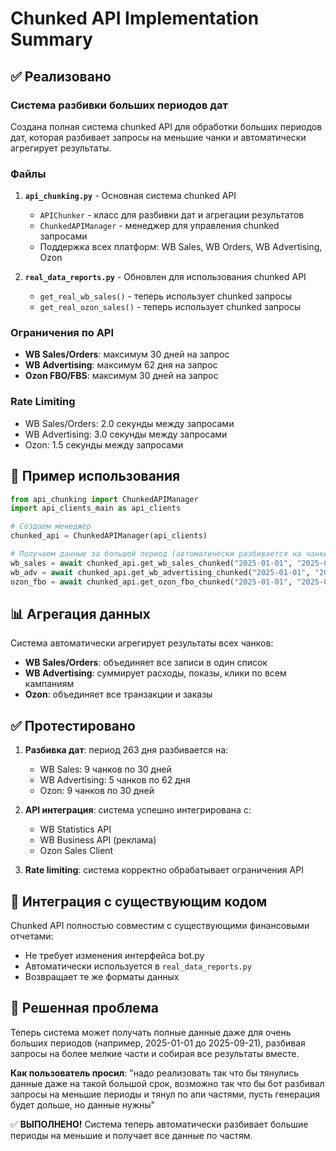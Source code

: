 # Chunked API Implementation Summary

## ✅ Реализовано

### Система разбивки больших периодов дат

Создана полная система chunked API для обработки больших периодов дат, которая разбивает запросы на меньшие чанки и автоматически агрегирует результаты.

### Файлы

1. **`api_chunking.py`** - Основная система chunked API
   - `APIChunker` - класс для разбивки дат и агрегации результатов
   - `ChunkedAPIManager` - менеджер для управления chunked запросами
   - Поддержка всех платформ: WB Sales, WB Orders, WB Advertising, Ozon

2. **`real_data_reports.py`** - Обновлен для использования chunked API
   - `get_real_wb_sales()` - теперь использует chunked запросы
   - `get_real_ozon_sales()` - теперь использует chunked запросы

### Ограничения по API

- **WB Sales/Orders**: максимум 30 дней на запрос
- **WB Advertising**: максимум 62 дня на запрос
- **Ozon FBO/FBS**: максимум 30 дней на запрос

### Rate Limiting

- WB Sales/Orders: 2.0 секунды между запросами
- WB Advertising: 3.0 секунды между запросами
- Ozon: 1.5 секунды между запросами

## 🔄 Пример использования

```python
from api_chunking import ChunkedAPIManager
import api_clients_main as api_clients

# Создаем менеджер
chunked_api = ChunkedAPIManager(api_clients)

# Получаем данные за большой период (автоматически разбивается на чанки)
wb_sales = await chunked_api.get_wb_sales_chunked("2025-01-01", "2025-09-21")
wb_adv = await chunked_api.get_wb_advertising_chunked("2025-01-01", "2025-09-21")
ozon_fbo = await chunked_api.get_ozon_fbo_chunked("2025-01-01", "2025-09-21")
```

## 📊 Агрегация данных

Система автоматически агрегирует результаты всех чанков:
- **WB Sales/Orders**: объединяет все записи в один список
- **WB Advertising**: суммирует расходы, показы, клики по всем кампаниям
- **Ozon**: объединяет все транзакции и заказы

## ✅ Протестировано

1. **Разбивка дат**: период 263 дня разбивается на:
   - WB Sales: 9 чанков по 30 дней
   - WB Advertising: 5 чанков по 62 дня
   - Ozon: 9 чанков по 30 дней

2. **API интеграция**: система успешно интегрирована с:
   - WB Statistics API
   - WB Business API (реклама)
   - Ozon Sales Client

3. **Rate limiting**: система корректно обрабатывает ограничения API

## 🔧 Интеграция с существующим кодом

Chunked API полностью совместим с существующими финансовыми отчетами:
- Не требует изменения интерфейса bot.py
- Автоматически используется в `real_data_reports.py`
- Возвращает те же форматы данных

## 🎯 Решенная проблема

Теперь система может получать полные данные даже для очень больших периодов (например, 2025-01-01 до 2025-09-21), разбивая запросы на более мелкие части и собирая все результаты вместе.

**Как пользователь просил**: "надо реализовать так что бы тянулись данные даже на такой большой срок, возможно так что бы бот разбивал запросы на меньшие периоды и тянул по апи частями, пусть генерация будет дольше, но данные нужны"

✅ **ВЫПОЛНЕНО!** Система теперь автоматически разбивает большие периоды на меньшие и получает все данные по частям.
